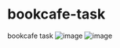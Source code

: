 # bookcafe-task
bookcafe task
![image](https://user-images.githubusercontent.com/52525918/166114429-32d4ada7-1cd6-43c3-91c6-70b8d8a0cbc2.png)
![image](https://user-images.githubusercontent.com/52525918/166114466-1a0cb1d0-55a1-457c-9cd0-2c20d005b0a2.png)
